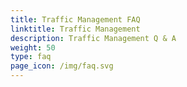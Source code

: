 ```yaml
---
title: Traffic Management FAQ
linktitle: Traffic Management
description: Traffic Management Q & A
weight: 50
type: faq
page_icon: /img/faq.svg
---
```

